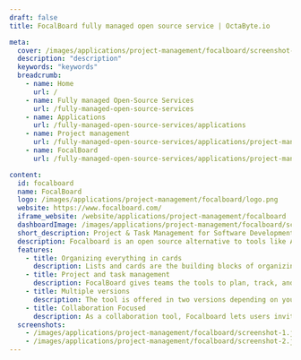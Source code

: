 ```yaml
---
draft: false
title: FocalBoard fully managed open source service | OctaByte.io

meta:
  cover: /images/applications/project-management/focalboard/screenshot-1.jpg
  description: "description"
  keywords: "keywords"
  breadcrumb:
    - name: Home
      url: /
    - name: Fully managed Open-Source Services
      url: /fully-managed-open-source-services
    - name: Applications
      url: /fully-managed-open-source-services/applications
    - name: Project management
      url: /fully-managed-open-source-services/applications/project-management
    - name: FocalBoard
      url: /fully-managed-open-source-services/applications/project-management/focalboard

content:
  id: focalboard
  name: FocalBoard
  logo: /images/applications/project-management/focalboard/logo.png
  website: https://www.focalboard.com/
  iframe_website: /website/applications/project-management/focalboard
  dashboardImage: /images/applications/project-management/focalboard/screenshot-1.jpeg
  short_description: Project & Task Management for Software Development Teams
  description: Focalboard is an open source alternative to tools like Asana, Trello, and Notion. Available as a stand-alone application or integrated into the Mattermost platform, Focalboard helps developers stay aligned to complete tasks, reach milestones, and achieve their goals.
  features:
    - title: Organizing everything in cards
      description: Lists and cards are the building blocks of organizing work on a FocalBoard board. Grow from there with task assignments, timelines, productivity metrics, calendars, and more.
    - title: Project and task management
      description: FocalBoard gives teams the tools to plan, track, and update multiple projects and tasks from a single platform. High accessibility, clear visibility, and real-time updates give remote teams an accurate view of all tasks.
    - title: Multiple versions
      description: The tool is offered in two versions depending on your needs. In a personal setting, you can download the application directly from the Microsoft and Apple App Store or use the desktop version on Linux. In the context of collaborative projects, Focalboard has a version to install on a personal server.
    - title: Collaboration Focused
      description: As a collaboration tool, Focalboard lets users invite others to their digital workspace. It also alerts collaborators when any changes are made to tasks within the program. The program also displays personal tasks to other team members, and allows for comments on tasks. Focalboard is where task management and collaboration features meet.
  screenshots:
    - /images/applications/project-management/focalboard/screenshot-1.jpeg
    - /images/applications/project-management/focalboard/screenshot-2.jpeg
---
```

